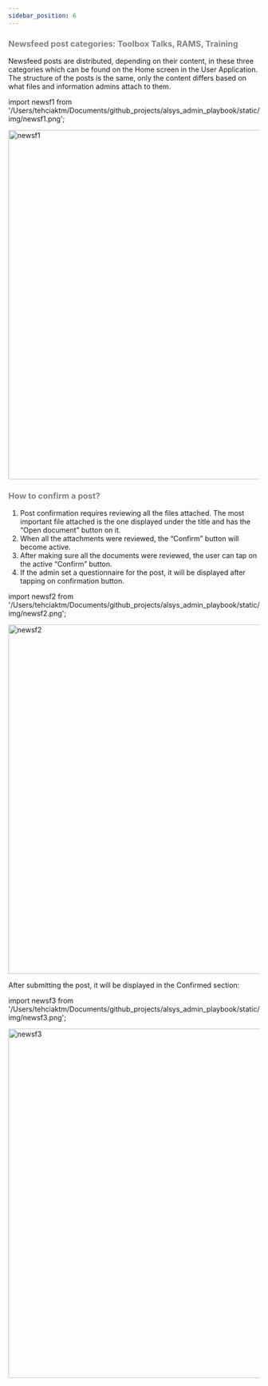 ```yaml
---
sidebar_position: 6
---
```




### <font color="gray">Newsfeed post categories: Toolbox Talks, RAMS, Training</font>

Newsfeed posts are distributed, depending on their content, in these three categories which can be found on the Home screen in the User Application. 
The structure of the posts is the same, only the content differs based on what files and information admins attach to them. 

import newsf1 from '/Users/tehciaktm/Documents/github_projects/alsys_admin_playbook/static/img/newsf1.png';

<img src={newsf1} alt="newsf1" width="700"/>

### <font color="gray">How to confirm a post?</font>

1. Post confirmation requires reviewing all the files attached. The most important file attached is the one displayed under the title and has the “Open document” button on it.
2. When all the attachments were reviewed, the “Confirm” button will become active.
3. After making sure all the documents were reviewed, the user can tap on the active “Confirm” button.
4. If the admin set a questionnaire for the post, it will be displayed after tapping on confirmation button.

import newsf2 from '/Users/tehciaktm/Documents/github_projects/alsys_admin_playbook/static/img/newsf2.png';

<img src={newsf2} alt="newsf2" width="700"/>

After submitting the post, it will be displayed in the Confirmed section:

import newsf3 from '/Users/tehciaktm/Documents/github_projects/alsys_admin_playbook/static/img/newsf3.png';

<img src={newsf3} alt="newsf3" width="700"/>

